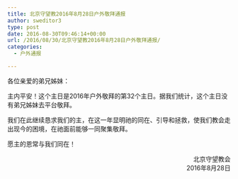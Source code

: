 ```yaml
---
title: 北京守望教2016年8月28日户外敬拜通报
author: sweditor3
type: post
date: 2016-08-30T09:46:14+00:00
url: /2016/08/30/北京守望教2016年8月28日户外敬拜通报/
categories:
  - 户外通报

---
```

各位亲爱的弟兄姊妹：

主内平安！这个主日是2016年户外敬拜的第32个主日。据我们统计，这个主日没有弟兄姊妹去平台敬拜。

我们在此继续恳求我们的主，在这一年显明祂的同在、引导和拯救，使我们教会走出现今的困境，在祂面前能够一同聚集敬拜。

愿主的恩常与我们同在！

<p style="text-align: right;">
  北京守望教会<br /> 2016年8月28日
</p>